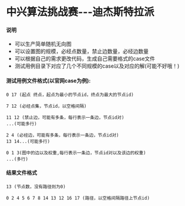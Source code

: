# 中兴算法挑战赛---迪杰斯特拉派
#### 说明
- 可以生产简单随机无向图
- 可以设置图的规模，必经点数量，禁止边数量，必经边数量
- 可以根据自己的需求更改代码，生成自己需要格式的case文件
- 测试用例目录下对应了几个不同规模的case以及对应的解(可能不好哦！)

#### 测试用例文件格式(以官网case为例):
  	0 17 (起点 终点，起点为最小的节点id，终点为最大的节点id)

	7 12 (必经点集，节点id，以空格间隔)

	11 12 (禁止边，可能有多条，每行表示一条边，节点id对)
	...(可能多行)

	2 4 (必经边，可能有多条，每行表示一条边，节点id对)
	13 14...(可能多行)

	0 1 3(图中的边以及权重,每行表示一条边，节点id对以及该边的权重)
	...(多行)
	
#### 结果文件格式
    13 (节点数，没有路径则为0)

	0 2 4 5 6 7 8 14 13 12 16 17 (路径，以空格间隔路径上节点id)
